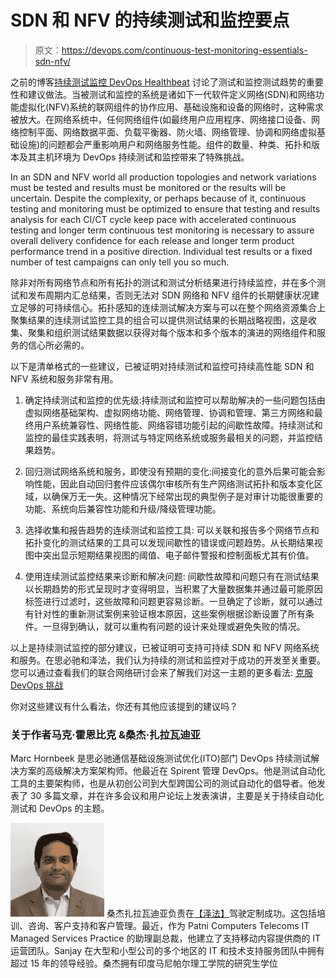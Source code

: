 # SDN 和 NFV 的持续测试和监控要点

> 原文：<https://devops.com/continuous-test-monitoring-essentials-sdn-nfv/>

之前的博客[持续测试监控 DevOps Healthbeat](https://devops.com/2015/09/11/continuous-test-monitoring-devops-health-beat) 讨论了测试和监控测试趋势的重要性和建议做法。当被测试和监控的系统是诸如下一代软件定义网络(SDN)和网络功能虚拟化(NFV)系统的联网组件的协作应用、基础设施和设备的网络时，这种需求被放大。在网络系统中，任何网络组件(如最终用户应用程序、网络接口设备、网络控制平面、网络数据平面、负载平衡器、防火墙、网络管理、协调和网络虚拟基础设施)的问题都会严重影响用户和网络服务性能。组件的数量、种类、拓扑和版本及其主机环境为 DevOps 持续测试和监控带来了特殊挑战。

In an SDN and NFV world all production topologies and network variations must be tested and results must be monitored or the results will be uncertain. Despite the complexity, or perhaps because of it, continuous testing and monitoring must be optimized to ensure that testing and results analysis for each CI/CT cycle keep pace with accelerated continuous testing and longer term continuous test monitoring is necessary to assure overall delivery confidence for each release and longer term product performance trend in a positive direction. Individual test results or a fixed number of test campaigns can only tell you so much.

除非对所有网络节点和所有拓扑的测试和测试分析结果进行持续监控，并在多个测试和发布周期内汇总结果，否则无法对 SDN 网络和 NFV 组件的长期健康状况建立足够的可持续信心。拓扑感知的连续测试解决方案与可以在整个网络资源集合上聚集结果的连续测试监控工具的组合可以提供测试结果的长期战略视图，这是收集、聚集和组织测试结果数据以获得对每个版本和多个版本的演进的网络组件和服务的信心所必需的。

以下是清单格式的一些建议，已被证明对持续测试和监控可持续高性能 SDN 和 NFV 系统和服务非常有用。

1.  确定持续测试和监控的优先级:持续测试和监控可以帮助解决的一些问题包括由虚拟网络基础架构、虚拟网络功能、网络管理、协调和管理、第三方网络和最终用户系统兼容性、网络性能、网络容错功能引起的间歇性故障。持续测试和监控的最佳实践表明，将测试与特定网络系统或服务最相关的问题，并监控结果趋势。
2.  回归测试网络系统和服务，即使没有预期的变化:间接变化的意外后果可能会影响性能，因此自动回归套件应该偶尔审核所有生产网络测试拓扑和版本变化区域，以确保万无一失。这种情况下经常出现的典型例子是对审计功能很重要的功能、系统向后兼容性功能和升级/降级管理功能。

3.  选择收集和报告趋势的连续测试和监控工具:
    可以关联和报告多个网络节点和拓扑变化的测试结果的工具可以发现间歇性的错误或问题趋势。从长期结果视图中突出显示短期结果视图的阈值、电子邮件警报和控制面板尤其有价值。

4.  使用连续测试监控结果来诊断和解决问题:
    间歇性故障和问题只有在测试结果以长期趋势的形式呈现时才变得明显，当积累了大量数据集并通过最可能原因标签进行过滤时，这些故障和问题更容易诊断。一旦确定了诊断，就可以通过有针对性的重新测试案例来验证根本原因，这些案例根据诊断设置了所有条件。一旦得到确认，就可以重构有问题的设计来处理或避免失败的情况。

以上是持续测试监控的部分建议，已被证明可支持可持续 SDN 和 NFV 网络系统和服务。在思必驰和泽法，我们认为持续的测试和监控对于成功的开发至关重要。您可以通过查看我们的联合网络研讨会来了解我们对这一主题的更多看法:
[克服 DevOps 挑战](http://go.getzephyr.com/l/77632/2015-07-13/3zt2m?referer=Zephyr)

你对这些建议有什么看法，你还有其他应该提到的建议吗？

### 关于作者马克·霍恩比克 &桑杰·扎拉瓦迪亚

Marc Hornbeek 是思必驰通信基础设施测试优化(ITO)部门 DevOps 持续测试解决方案的高级解决方案架构师。他最近在 Spirent 管理 DevOps。他是测试自动化工具的主要架构师，也是从初创公司到大型跨国公司的测试自动化的倡导者。他发表了 30 多篇文章，并在许多会议和用户论坛上发表演讲，主要是关于持续自动化测试和 DevOps 的主题。

[![sanjay](img/b5ce2fae27edeebee282108976c4a987.png)](https://devops.com/wp-content/uploads/2015/10/sanjay-e1446002257337.png) 桑杰扎拉瓦迪亚负责在[【泽法】](http://www.getzephyr.com)驾驶定制成功。这包括培训、咨询、客户支持和客户管理。最近，作为 Patni Computers Telecoms IT Managed Services Practice 的助理副总裁，他建立了支持移动内容提供商的 IT 运营团队。Sanjay 在大型和小型公司的多个地区的 IT 和技术支持服务团队中拥有超过 15 年的领导经验。桑杰拥有印度马尼帕尔理工学院的研究生学位